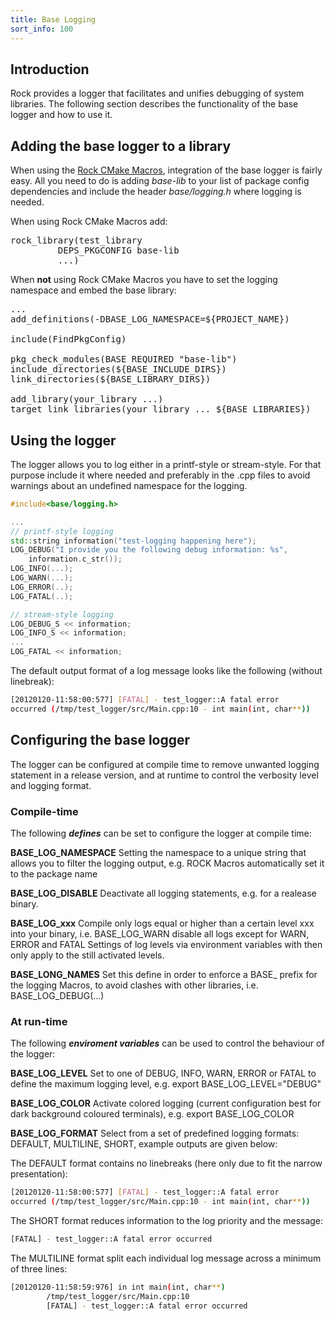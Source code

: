 ```yaml
---
title: Base Logging
sort_info: 100
---
```


Introduction
----------------

Rock provides a logger that facilitates and unifies debugging of system libraries. 
The following section describes the functionality of the base logger and how to use it. 

Adding the base logger to a library
--------------------------------

When using the [Rock CMake Macros](/documentation/packages/cmake_macros.html), integration of the base logger is fairly easy. 
All you need to do is adding *base-lib* to your list of package config dependencies and 
include the header *base/logging.h* where logging is needed. 

When using Rock CMake Macros add:
<pre>
rock_library(test_library 
         DEPS_PKGCONFIG base-lib
         ...)
</pre>

When **not** using Rock CMake Macros you have to set the logging
namespace and embed the base library:

<pre>
...
add_definitions(-DBASE_LOG_NAMESPACE=${PROJECT_NAME})

include(FindPkgConfig)

pkg_check_modules(BASE REQUIRED "base-lib")
include_directories(${BASE_INCLUDE_DIRS})
link_directories(${BASE_LIBRARY_DIRS})

add_library(your_library ...)
target_link_libraries(your_library ... ${BASE_LIBRARIES})
</pre>


Using the logger
------------------
The logger allows you to log either in a printf-style or stream-style. 
For that purpose include it where needed and preferably in the .cpp files to avoid warnings about an undefined namespace for the logging.

~~~ cpp
#include<base/logging.h>

...
// printf-style logging
std::string information("test-logging happening here");
LOG_DEBUG("I provide you the following debug information: %s", 
    information.c_str());
LOG_INFO(...);
LOG_WARN(...);
LOG_ERROR(..);
LOG_FATAL(..);

// stream-style logging
LOG_DEBUG_S << information;
LOG_INFO_S << information;
...
LOG_FATAL << information;
~~~

The default output format of a log message looks like the following (without linebreak):

~~~ sh
[20120120-11:58:00:577] [FATAL] - test_logger::A fatal error 
occurred (/tmp/test_logger/src/Main.cpp:10 - int main(int, char**))
~~~


Configuring the base logger
-----------------------------
The logger can be configured at compile time to remove unwanted logging statement in a release version, and at runtime to control the verbosity level and logging format.

### Compile-time ###
The following ***defines*** can be set to configure the logger at compile time: 

**BASE_LOG_NAMESPACE** Setting the namespace to a unique string that allows you to filter the logging output, e.g. ROCK Macros automatically set it to the package name

**BASE_LOG_DISABLE** Deactivate all logging statements, e.g. for a realease binary.

**BASE_LOG_xxx** Compile only logs equal or higher than a certain level xxx into your binary, i.e. BASE_LOG_WARN disable all logs except for WARN, ERROR and FATAL
 Settings of log levels via environment variables with then only apply to the still activated levels. 

**BASE_LONG_NAMES** Set this define in order to enforce a BASE_ prefix for the logging Macros, to avoid clashes with other libraries, i.e. BASE_LOG_DEBUG(...)

### At run-time ###
The following ***enviroment variables*** can be used to control the behaviour of the logger: 

**BASE_LOG_LEVEL** Set to one of DEBUG, INFO, WARN, ERROR or FATAL to define the maximum logging level, e.g. export BASE_LOG_LEVEL="DEBUG"

**BASE_LOG_COLOR** Activate colored logging (current configuration best for dark background coloured terminals), e.g. export BASE_LOG_COLOR

**BASE_LOG_FORMAT** Select from a set of predefined logging formats: DEFAULT, MULTILINE, SHORT, example outputs are given below:

The DEFAULT format contains no linebreaks (here only due to fit the narrow presentation):

~~~ sh
[20120120-11:58:00:577] [FATAL] - test_logger::A fatal error 
occurred (/tmp/test_logger/src/Main.cpp:10 - int main(int, char**))
~~~
    
The SHORT format reduces information to the log priority and the message:

~~~ sh
[FATAL] - test_logger::A fatal error occurred
~~~
    
The MULTILINE format split each individual log message across a minimum of three lines:

~~~ sh
[20120120-11:58:59:976] in int main(int, char**)
        /tmp/test_logger/src/Main.cpp:10
        [FATAL] - test_logger::A fatal error occurred 
~~~


